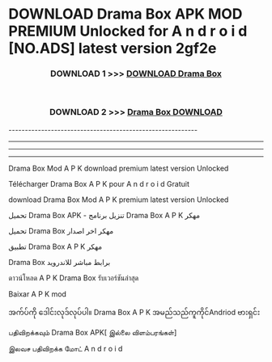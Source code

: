 # DOWNLOAD Drama Box  APK MOD PREMIUM Unlocked for A n d r o i d [NO.ADS] latest version 2gf2e 



<div align="center">

<h3>DOWNLOAD 1 >>> <a href="https://getmod2.web.app/?judul=Drama Box ">DOWNLOAD Drama Box </a></h3><br>

<h3>DOWNLOAD 2 >>> <a href="https://getmod2.web.app/?judul=Drama Box ">Drama Box  DOWNLOAD </a></h3>

</div>
----------------------------------------------------------

----------------------------------------------------------

----------------------------------------------------------

----------------------------------------------------------

Drama Box  Mod A P K download premium latest version Unlocked

Télécharger Drama Box  A P K pour A n d r o i d Gratuit

download Drama Box  Mod A P K premium latest version Unlocked

تحميل Drama Box  APK - تنزيل برنامج Drama Box  A P K مهكر

تحميل Drama Box  مهكر اخر اصدار

تطبيق Drama Box  A P K مهكر

Drama Box  برابط مباشر للاندرويد

ดาวน์โหลด A P K Drama Box  รับเวอร์ชันล่าสุด

Baixar A P K mod

အက်ပ်ကို ဒေါင်းလုဒ်လုပ်ပါ။ Drama Box  A P K အမည်သည်ကူကိုင်Andriod ဗားရှင်း

பதிவிறக்கவும் Drama Box  APK[ இல்லை விளம்பரங்கள்] 
 
இலவச பதிவிறக்க மோட் A n d r o i d



